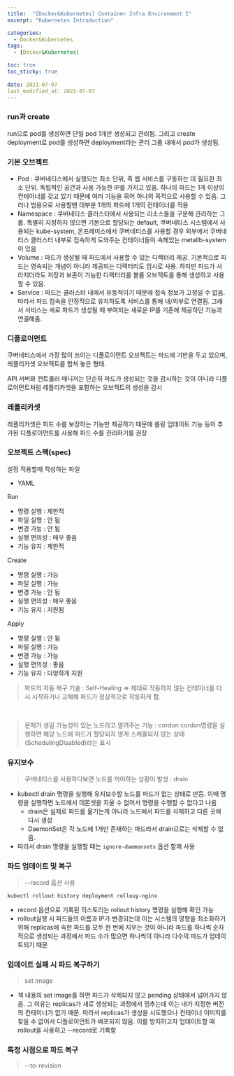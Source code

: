 ```yaml
---
title:  "[Docker&Kubernetes] Container Infra Environment I"
excerpt: "Kubernetes Introduction"

categories:
  - Docker&Kubernetes
tags:
  - [Docker&Kubernetes]

toc: true
toc_sticky: true
 
date: 2021-07-07
last_modified_at: 2021-07-07
---
```

### run과 create
run으로 pod를 생성하면 단일 pod 1개만 생성되고 관리됨. 그리고 create deployment로 pod를 생성하면 deployment라는 관리 그룹 내에서 pod가 생성됨.

### 기본 오브젝트
- Pod : 쿠버네티스에서 실행되는 최소 단위, 즉 웹 서비스를 구동하는 데 필요한 최소 단위. 독립적인 공간과 사용 가능한 IP를 가지고 있음. 하나의 파드는 1개 이상의 컨테이너를 갖고 있기 때문에 여러 기능을 묶어 하나의 목적으로 사용할 수 있음. 그러나 범용으로 사용할땐 대부분 1개의 파드에 1개의 컨테이너를 적용
- Namespace : 쿠버네티스 클러스터에서 사용되는 리소스들을 구분해 관리하는 그룹. 특별히 지정하지 않으면 기본으로 할당되는 default, 쿠버네티스 시스템에서 사용되는 kube-system, 온프레미스에서 쿠버네티스를 사용할 경우 외부에서 쿠버네티스 클러스터 내부로 접속하게 도와주는 컨테이너들이 속해있는 metallb-system이 있음
- Volume : 파드가 생성될 때 파드에서 사용할 수 있는 디렉터리 제공. 기본적으로 파드는 영속되는 개념이 아니라 제공되는 디렉터리도 임시로 사용. 하지만 파드가 사라지더라도 저장과 보존이 가능한 디렉터리를 볼륨 오브젝트를 통해 생성하고 사용할 수 있음.
- Service : 파드는 클러스터 내에서 유동적이기 때문에 접속 정보가 고정일 수 없음. 따라서 파드 접속을 안정적으로 유지하도록 서비스를 통해 내/외부로 연결됨. 그래서 서비스는 새로 파드가 생성될 때 부여되는 새로운 IP를 기존에 제공하던 기능과 연결해줌.

### 디플로이먼트
쿠버네티스에서 가장 많이 쓰이는 디폴로이먼트 오브젝트는 파드에 기반을 두고 있으며, 레플리카셋 오브젝트를 합쳐 놓은 형태.

API 서버와 컨트롤러 매니저는 단순히 파드가 생성되는 것을 감시하는 것이 아니라 디플로이먼트처럼 레플리카셋을 포함하는 오브젝트의 생성을 감시

### 레플리카셋
레플리카셋은 파드 수를 보장하는 기능만 제공하기 때문에 롤링 업데이트 기능 등이 추가된 디플로이먼트를 사용해 파드 수를 관리하기를 권장

### 오브젝트 스펙(spec)
설정 적용할때 작성하는 파일

- YAML

Run

- 명령 실행 : 제한적
- 파일 실행 : 안 됨
- 변경 가능 : 안 됨
- 실행 편의성 : 매우 좋음
- 기능 유지 : 제한적

Create

- 명령 실행 : 가능
- 파일 실행 : 가능
- 변경 가능 : 안 됨
- 실행 편의성 : 매우 좋음
- 기능 유지 : 지원됨

Apply

- 명령 실행 : 안 됨
- 파일 실행 : 가능
- 변경 가능 : 가능
- 실행 편의성 : 좋음
- 기능 유지 : 다양하게 지원

> 파드의 자동 복구 기술 : Self-Healing
⇒ 제대로 작동하지 않는 컨테이너를 다시 시작하거나 교체해 파드가 정상적으로 작동하게 함.

<br>

> 문제가 생길 가능성이 있는 노드라고 알려주는 기능 : cordon
cordon명령을 실행하면 해당 노드에 파드가 할당되지 않게 스케줄되지 않는 상태(SchedulingDisabled)라는 표시

### 유지보수
> 쿠버네티스를 사용하다보면 노드를 꺼야하는 상황이 발생 : drain

- kubectl drain 명령을 실행해 유지보수할 노드를 파드가 없는 상태로 만듬. 이때 명령을 실행하면 노드에서 데몬셋을 지울 수 없어서 명령을 수행할 수 없다고 나옴
    - drain은 실제로 파드를 옮기는게 아니라 노드에서 파드를 삭제하고 다른 곳에 다시 생성
    - DaemonSet은 각 노드에 1개만 존재하는 파드라서 drain으로는 삭제할 수 없음.
- 따라서 drain 명령을 실행할 때는 ```ignore-daemonsets``` 옵션 함께 사용

### 파드 업데이트 및 복구
> --record 옵션 사용

```docker
kubectl rollout history deployment rollouy-nginx
```

- record 옵션으로 기록된 히스토리는 rollout history 명령을 실행해 확인 가능
- rollout실행 시 파드들의 이름과 IP가 변경되는데 이는 시스템의 영향을 최소화하기 위해 replicas에 속한 파드를 모두 한 번에 지우는 것이 아니라 파드를 하나씩 순차적으로 생성되는 과정에서 파드 수가 많으면 하나씩이 아니라 다수의 파드가 업데이트되기 때문

### 업데이트 실패 시 파드 복구하기
> set image

- 책 내용의 set image를 하면 파드가 삭제되지 않고 pending 상태에서 넘어가지 않음. 그 이유는 replicas가 새로 생성되는 과정에서 멈추는데 이는 내가 지정한 버전의 컨테이너가 없기 때문. 따라서 replicas가 생성을 시도했으나 컨테이너 이미지를 찾을 수 없어서 디플로이먼트가 배포되지 않음. 이를 방지하고자 업데이트할 때 rollout을 사용하고 --record로 기록함

### 특정 시점으로 파드 복구
> --to-revision